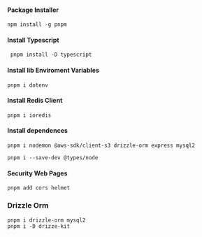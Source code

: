 #### Package Installer
```
npm install -g pnpm
```
#### Install Typescript

```
 pnpm install -D typescript
```

#### Install lib Enviroment Variables

```
pnpm i dotenv
```

#### Install Redis Client

```
pnpm i ioredis
```

#### Install dependences
```
pnpm i nodemon @aws-sdk/client-s3 drizzle-orm express mysql2
```

```
pnpm i --save-dev @types/node
```

#### Security Web Pages

```
pnpm add cors helmet 

```

### Drizzle Orm 
```
pnpm i drizzle-orm mysql2
pnpm i -D drizze-kit
```
